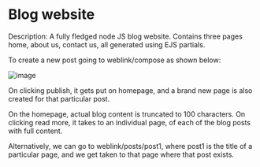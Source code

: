 # Blog website

Description: 
A fully fledged node JS blog website. 
Contains three pages home, about us, contact us, all generated using EJS partials.

To create a new post going to weblink/compose as shown below:


![image](https://user-images.githubusercontent.com/108418113/195372729-75ef9d20-fbaf-4a49-a16e-d25a19b5ba6c.png)


 On clicking publish, it gets put on homepage, and a brand new page is also created
for that particular post. 

On the homepage, actual blog content is truncated to 100 characters. On clicking read more,
it takes to an individual page, of each of the blog posts with full content.

Alternatively, we can go to weblink/posts/post1, where post1 is the title of a particular page,
and we get taken to that page where that post exists.
